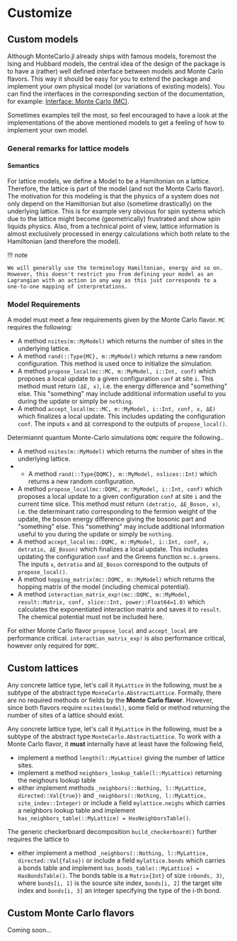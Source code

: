 # Customize

## Custom models

Although MonteCarlo.jl already ships with famous models, foremost the Ising and Hubbard models, the central idea of the design of the package is to have a (rather) well defined interface between models and Monte Carlo flavors. This way it should be easy for you to extend the package and implement your own physical model (or variations of existing models). You can find the interfaces in the corresponding section of the documentation, for example: [Interface: Monte Carlo (MC)](@ref).

Sometimes examples tell the most, so feel encouraged to have a look at the implementations of the above mentioned models to get a feeling of how to implement your own model.

### General remarks for lattice models

#### Semantics

For lattice models, we define a Model to be a Hamiltonian on a lattice. Therefore, the lattice is part of the model (and not the Monte Carlo flavor). The motivation for this modeling is that the physics of a system does not only depend on the Hamiltonian but also (sometime drastically) on the underlying lattice. This is for example very obvious for spin systems which due to the lattice might become (geometrically) frustrated and show spin liquids physics. Also, from a technical point of view, lattice information is almost exclusively processed in energy calculations which both relate to the Hamiltonian (and therefore the model).

!!! note

    We will generally use the terminology Hamiltonian, energy and so on. However, this doesn't restrict you from defining your model as an Lagrangian with an action in any way as this just corresponds to a one-to-one mapping of interpretations.

### Model Requirements

A model must meet a few requirements given by the Monte Carlo flavor. `MC` requires the following:

* A method `nsites(m::MyModel)` which returns the number of sites in the underlying lattice.
* A method `rand(::Type{MC}, m::MyModel)` which returns a new random configuration. This method is used once to initialize the simulation.
* A method `propose_local(mc::MC, m::MyModel, i::Int, conf)` which proposes a local update to a given configuration `conf` at site `i`. This method must return `(ΔE, x)`, i.e. the energy difference and "something" else. This "something" may include additional information useful to you during the update or simply be `nothing`.
* A method `accept_local(mc::MC, m::MyModel, i::Int, conf, x, ΔE)` which finalizes a local update. This includes updating the configuration `conf`. The inputs `x` and `ΔE` correspond to the outputs of `propose_local()`.

Determiannt quantum Monte-Carlo simulations `DQMC` require the following..

* A method `nsites(m::MyModel)` which returns the number of sites in the underlying lattice.
* * A method `rand(::Type{DQMC}, m::MyModel, nslices::Int)` which returns a new random configuration.
* A method `propose_local(mc::DQMC, m::MyModel, i::Int, conf)` which proposes a local update to a given configuration `conf` at site `i` and the current time slice. This method must return `(detratio, ΔE_Boson, x)`, i.e. the determinant ratio corresponding to the fermion weight of the update, the boson energy difference giving the bosonic part and "something" else. This "something" may include additional information useful to you during the update or simply be `nothing`.
* A method `accept_local(mc::DQMC, m::MyModel, i::Int, conf, x, detratio, ΔE_Boson)` which finalizes a local update. This includes updating the configuration `conf` and the Greens function `mc.s.greens`. The inputs `x`, `detratio` and `ΔE_Boson` correspond to the outputs of `propose_local()`.
* A method `hopping_matrix(mc::DQMC, m::MyModel)` which returns the hopping matrix of the model (including chemical potential).
* A method `interaction_matrix_exp!(mc::DQMC, m::MyModel, result::Matrix, conf, slice::Int, power::Float64=1.0)` which calculates the exponentiated interaction matrix and saves it to `result`. The chemical potential must not be included here.

For either Monte Carlo flavor `propose_local` and `accept_local` are performance critical. `interaction_matrix_exp!` is also performance critical, however only required for `DQMC`.


## Custom lattices

Any concrete lattice type, let's call it `MyLattice` in the following, must be a subtype of the abstract type `MonteCarlo.AbstractLattice`. Formally, there are no required methods or fields by the **Monte Carlo flavor**. However, since both flavors require `nsites(model)`, some field or method returning the number of sites of a lattice should exist.

Any concrete lattice type, let's call it `MyLattice` in the following, must be a subtype of the abstract type `MonteCarlo.AbstractLattice`. To work with a Monte Carlo flavor, it **must** internally have at least have the following field,

* implement a method `length(l::MyLattice)` giving the number of lattice sites.
* implement a method `neighbors_lookup_table(l::MyLattice)` returning the neighours lookup table
* either implement methods `_neighbors(::Nothing, l::MyLattice, directed::Val{true})` and `_neighbors(::Nothing, l::MyLattice, site_index::Integer)` or include a field `mylattice.neighs` which carries a neighbors lookup table and implement `has_neighbors_table(::MyLattice) = HasNeighborsTable()`.


The generic checkerboard decomposition `build_checkerboard()` further requires the lattice to

 * either implement a method `_neighbors(::Nothing, l::MyLattice, directed::Val{false})` or include a field `mylattice.bonds` which carries a bonds table and implement `has_bonds_table(::MyLattice) = HasBondsTable()`. The bonds table is a `Matrix{Int}` of size `(nbonds, 3)`, where `bonds[i, 1]` is the source site index, `bonds[i, 2]` the target site index and `bonds[i, 3]` an integer specifying the type of the i-th bond.


## Custom Monte Carlo flavors

Coming soon...
